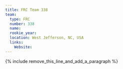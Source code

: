```yaml
---
title: FRC Team 338
team:
  type: FRC
  number: 338
  name:
  rookie_year:
  location: West Jefferson, NC, USA
  links:
    Website:
---
```


{% include remove_this_line_and_add_a_paragraph %}